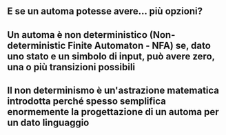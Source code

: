 ## E se un automa potesse avere... <Alert>più opzioni</Alert>?

<VSpace space="8"/>

<v-click>

## Un automa è <Alert strong>non deterministico</Alert> (Non-deterministic Finite Automaton - NFA) se, dato uno stato e un simbolo di input, può avere <Alert>zero, una o più</Alert> transizioni possibili

</v-click>

<VSpace space="8"/>

<v-click>

## Il non determinismo è un'<Alert>astrazione matematica</Alert> introdotta perché spesso semplifica enormemente la progettazione di un automa per un dato linguaggio

</v-click>

